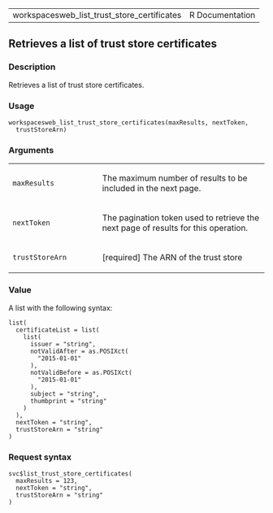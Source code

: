 <table style="width: 100%;">
<tbody>
<tr class="odd">
<td>workspacesweb_list_trust_store_certificates</td>
<td style="text-align: right;">R Documentation</td>
</tr>
</tbody>
</table>

## Retrieves a list of trust store certificates

### Description

Retrieves a list of trust store certificates.

### Usage

    workspacesweb_list_trust_store_certificates(maxResults, nextToken,
      trustStoreArn)

### Arguments

<table>
<colgroup>
<col style="width: 35%" />
<col style="width: 65%" />
</colgroup>
<tbody>
<tr class="odd">
<td><code
id="workspacesweb_list_trust_store_certificates_:_maxResults">maxResults</code></td>
<td><p>The maximum number of results to be included in the next
page.</p></td>
</tr>
<tr class="even">
<td><code
id="workspacesweb_list_trust_store_certificates_:_nextToken">nextToken</code></td>
<td><p>The pagination token used to retrieve the next page of results
for this operation.</p></td>
</tr>
<tr class="odd">
<td><code
id="workspacesweb_list_trust_store_certificates_:_trustStoreArn">trustStoreArn</code></td>
<td><p>[required] The ARN of the trust store</p></td>
</tr>
</tbody>
</table>

### Value

A list with the following syntax:

    list(
      certificateList = list(
        list(
          issuer = "string",
          notValidAfter = as.POSIXct(
            "2015-01-01"
          ),
          notValidBefore = as.POSIXct(
            "2015-01-01"
          ),
          subject = "string",
          thumbprint = "string"
        )
      ),
      nextToken = "string",
      trustStoreArn = "string"
    )

### Request syntax

    svc$list_trust_store_certificates(
      maxResults = 123,
      nextToken = "string",
      trustStoreArn = "string"
    )
